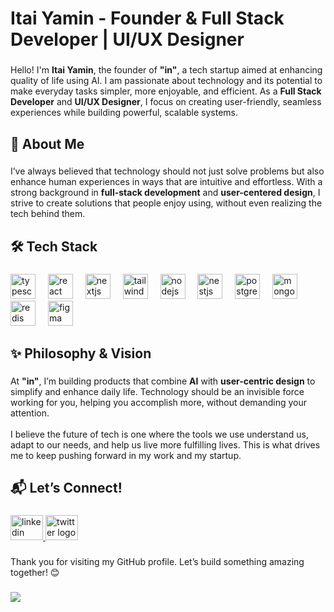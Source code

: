 <h1 align="left">Itai Yamin - Founder & Full Stack Developer | UI/UX Designer</h1>

###

Hello! I'm **Itai Yamin**, the founder of **"in"**, a tech startup aimed at enhancing quality of life using AI. I am passionate about technology and its potential to make everyday tasks simpler, more enjoyable, and efficient. As a **Full Stack Developer** and **UI/UX Designer**, I focus on creating user-friendly, seamless experiences while building powerful, scalable systems.

###

<h2 align="left">🚀 About Me</h2>

###

I’ve always believed that technology should not just solve problems but also enhance human experiences in ways that are intuitive and effortless. With a strong background in **full-stack development** and **user-centered design**, I strive to create solutions that people enjoy using, without even realizing the tech behind them.

###

<h2 align="left">🛠 Tech Stack</h2>

###

<div align="left">
  <img src="https://cdn.jsdelivr.net/gh/devicons/devicon/icons/typescript/typescript-original.svg" height="40" alt="typescript logo"  />
  <img width="12" />
  <img src="https://cdn.jsdelivr.net/gh/devicons/devicon/icons/react/react-original.svg" height="40" alt="react logo"  />
  <img width="12" />
  <img src="https://cdn.jsdelivr.net/gh/devicons/devicon/icons/nextjs/nextjs-original.svg" height="40" alt="nextjs logo"  />
  <img width="12" />
  <img src="https://cdn.jsdelivr.net/gh/devicons/devicon/icons/tailwindcss/tailwindcss-original-wordmark.svg" height="40" alt="tailwindcss logo"  />
  <img width="12" />
  <img src="https://cdn.jsdelivr.net/gh/devicons/devicon/icons/nodejs/nodejs-original.svg" height="40" alt="nodejs logo"  />
  <img width="12" />
  <img src="https://cdn.jsdelivr.net/gh/devicons/devicon/icons/nestjs/nestjs-original.svg" height="40" alt="nestjs logo"  />
  <img width="12" />
  <img src="https://cdn.jsdelivr.net/gh/devicons/devicon/icons/postgresql/postgresql-original.svg" height="40" alt="postgresql logo"  />
  <img width="12" />
  <img src="https://cdn.jsdelivr.net/gh/devicons/devicon/icons/mongodb/mongodb-original.svg" height="40" alt="mongodb logo"  />
  <img width="12" />
  <img src="https://cdn.jsdelivr.net/gh/devicons/devicon/icons/redis/redis-original.svg" height="40" alt="redis logo"  />
  <img width="12" />
  <img src="https://cdn.jsdelivr.net/gh/devicons/devicon/icons/figma/figma-original.svg" height="40" alt="figma logo"  />
</div>

###

<h2 align="left">✨ Philosophy & Vision</h2>

###

At **"in"**, I’m building products that combine **AI** with **user-centric design** to simplify and enhance daily life. Technology should be an invisible force working for you, helping you accomplish more, without demanding your attention.<br><br>I believe the future of tech is one where the tools we use understand us, adapt to our needs, and help us live more fulfilling lives. This is what drives me to keep pushing forward in my work and my startup.

###

<h2 align="left">📬 Let’s Connect!</h2>

###

<div align="left">
  <a href="https://www.linkedin.com/in/itai-yamin-23aa3534b/" target="_blank">
    <img src="https://raw.githubusercontent.com/maurodesouza/profile-readme-generator/master/src/assets/icons/social/linkedin/default.svg" width="52" height="40" alt="linkedin logo"  />
  </a>
  <a href="https://x.com/ItaiYamin" target="_blank">
    <img src="https://raw.githubusercontent.com/maurodesouza/profile-readme-generator/master/src/assets/icons/social/twitter/default.svg" width="52" height="40" alt="twitter logo"  />
  </a>
</div>

###

<p align="left">Thank you for visiting my GitHub profile. Let’s build something amazing together! 😊</p>

###

<picture>
  <source media="(prefers-color-scheme: dark)" srcset="https://raw.githubusercontent.com/ItaiYamin/ItaiYamin/output/pacman-contribution-graph-dark.svg">
  <source media="(prefers-color-scheme: light)" srcset="https://raw.githubusercontent.com/ItaiYamin/ItaiYamin/output/pacman-contribution-graph.svg">
  <img src="https://raw.githubusercontent.com/ItaiYamin/ItaiYamin/output/pacman-contribution-graph.svg">
</picture>

###
